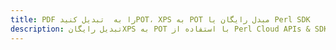 ---title: PDF را به  تبدیل کنیدPOT، XPS به POT مبدل رایگان یا Perl SDKdescription: تبدیل رایگانXPS به POT با استفاده از Perl Cloud APIs & SDK همچنین اسناد PDF را در Cloud ایجاد، ویرایش و رندر کنید.---